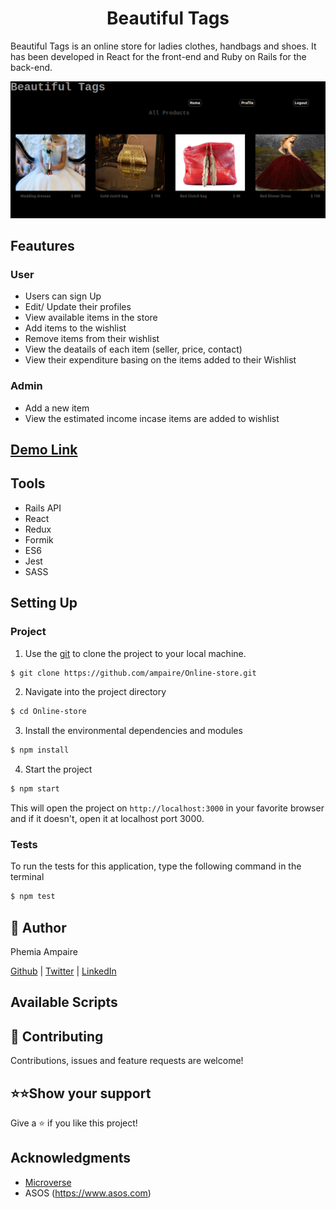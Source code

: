 <h1 align="center">Beautiful Tags</h1>
Beautiful Tags is an online store for ladies clothes, handbags and shoes. It has been developed in React for the front-end and Ruby on Rails for the back-end.

![Beautiful Tags](Screenshot.png)
## Feautures

### User
- Users can sign Up
- Edit/ Update their profiles 
- View available items in the store
- Add items to the wishlist
- Remove items from their wishlist
- View the deatails of each item (seller, price, contact)
- View their expenditure basing on the items added to their Wishlist

### Admin
- Add a new item
- View the estimated income incase items are added to wishlist

## [Demo Link](https://beautiful-tags.netlify.app/)

## Tools
 - Rails API
 - React
 - Redux
 - Formik
 - ES6
 - Jest
 - SASS

## Setting Up

### Project
1. Use the [git](https://git-scm.com/downloads) to clone the project to your local machine.
```sh
$ git clone https://github.com/ampaire/Online-store.git
```
2. Navigate into the project directory
```sh
$ cd Online-store
```
3. Install the environmental dependencies and modules
```sh
$ npm install
```
4. Start the project
```sh
$ npm start
```

This will open the project on ```http://localhost:3000``` in your favorite browser and if it doesn't, open it at localhost port 3000.

### Tests
To run the tests for this application, type the following command in the terminal
```sh
$ npm test
```

## 👤 Author

Phemia Ampaire

[Github](https://github.com/ampaire) | [Twitter](https://twitter.com/AmpaPhem) | [LinkedIn](https://linkedin.com/in/phemia)

## Available Scripts

## 🤝 Contributing

Contributions, issues and feature requests are welcome!


## ⭐️⭐️Show your support

Give a ⭐️ if you like this project!

## Acknowledgments

- [Microverse](https://www.microverse.org/)
- ASOS (https://www.asos.com)
